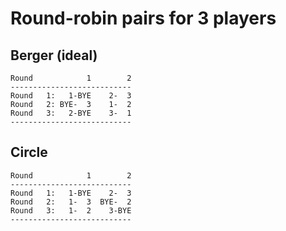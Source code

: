 # Round-robin pairs for 3 players

## Berger (ideal)

```
Round            1        2
---------------------------
Round   1:   1-BYE    2-  3
Round   2: BYE-  3    1-  2
Round   3:   2-BYE    3-  1
---------------------------
```


## Circle

```
Round            1        2
---------------------------
Round   1:   1-BYE    2-  3
Round   2:   1-  3  BYE-  2
Round   3:   1-  2    3-BYE
---------------------------
```


